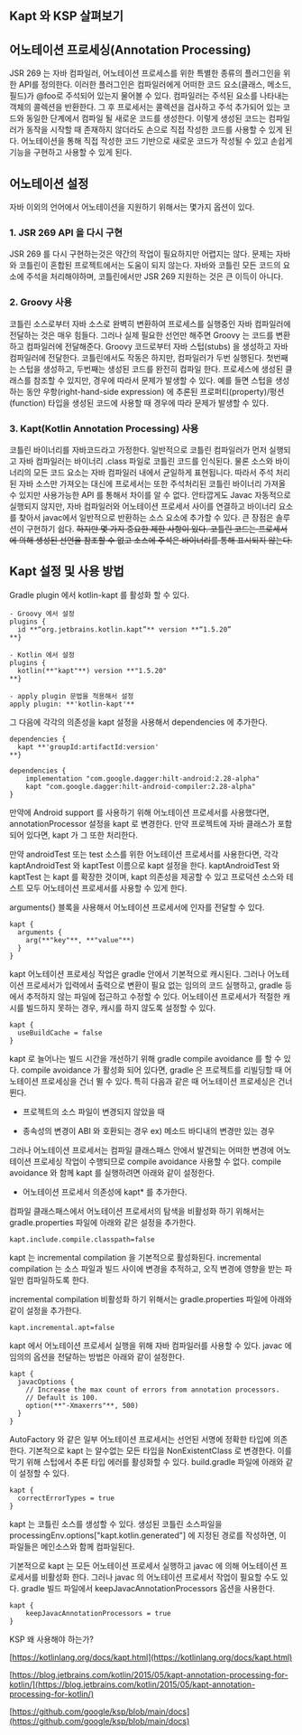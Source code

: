 ## Kapt 와 KSP 살펴보기


## 어노테이션 프로세싱(Annotation Processing)

JSR 269 는 자바 컴파일러, 어노테이션 프로세스를 위한 특별한 종류의 플러그인을 위한 API를 정의한다. 이러한 플러그인은 컴파일러에게 어떠한 코드 요소(클래스, 메소드, 필드)가 @foo로 주석되어 있는지 물어볼 수 있다. 컴파일러는 주석된 요소를 나타내는 객체의 콜렉션을 반환한다. 그 후 프로세서는 콜렉션을 검사하고 주석 추가되어 있는 코드와 동일한 단계에서 컴파일 될 새로운 코드를 생성한다. 이렇게 생성된 코드는 컴파일러가 동작을 시작할 때 존재하지 않더라도 손으로 직접 작성한 코드를 사용할 수 있게 된다. 어노테이션을 통해 직접 작성한 코드 기반으로 새로운 코드가 작성될 수 있고 손쉽게 기능을 구현하고 사용할 수 있게 된다.

## 어노테이션 설정

자바 이외의 언어에서 어노테이션을 지원하기 위해서는 몇가지 옵션이 있다.

### 1. JSR 269 API 을 다시 구현

JSR 269 를 다시 구현하는것은 약간의 작업이 필요하지만 어렵지는 않다. 문제는 자바와 코틀린이 혼합된 프로젝트에서는 도움이 되지 않는다. 자바와 코틀린 모든 코드의 요소에 주석을 처리해야하며, 코틀린에서만 JSR 269 지원하는 것은 큰 이득이 아니다.

### 2. Groovy 사용

코틀린 소스로부터 자바 소스로 완벽히 변환하여 프로세스를 실행중인 자바 컴파일러에 전달하는 것은 매우 힘들다. 그러나 실제 필요한 선언만 해주면 Groovy 는 코드를 변환하고 컴파일러에 전달해준다. Groovy 코드로부터 자바 스텁(stubs) 을 생성하고 자바 컴파일러에 전달한다. 코틀린에서도 작동은 하지만, 컴파일러가 두번 실행된다. 첫번째는 스텁을 생성하고, 두번째는 생성된 코드를 완전히 컴파일 한다. 프로세스에 생성된 클래스를 참조할 수 있지만, 경우에 따라서 문제가 발생할 수 있다. 예를 들면 스텁을 생성하는 동안 우항(right-hand-side expression) 에 추론된 프로퍼티(property)/펑션(function) 타입을 생성된 코드에 사용할 때 경우에 따라 문제가 발생할 수 있다.

### 3. Kapt(Kotlin Annotation Processing) 사용

코틀린 바이너리를 자바코드라고 가정한다. 일반적으로 코틀린 컴파일러가 먼저 실행되고 자바 컴파일러는 바이너리 .class 파일로 코틀린 코드를 인식된다. 물론 소스와 바이너리의 모든 코드 요소는 자바 컴파일러 내에서 균일하게 표현됩니다. 따라서 주석 처리된 자바 소스만 가져오는 대신에 프로세서는 또한 주석처리된 코틀린 바이너리 가져올 수 있지만 사용가능한 API 를 통해서 차이를 알 수 없다. 안타깝게도 Javac 자동적으로 실행되지 않지만, 자바 컴파일러와 어노테이션 프로세서 사이를 연결하고 바이너리 요소를 찾아서 javac에서 일반적으로 반환하는 소스 요소에 추가할 수 있다. 큰 장점은 솔루션이 구현하기 쉽다. ~~하지만 몇 가지 중요한 제한 사항이 있다. 코틀린 코드는 프로세서에 의해 생성된 선언을 참조할 수 없고 소스에 주석은 바이너리를 통해 표시되지 않는다.~~

## Kapt 설정 및 사용 방법

Gradle plugin 에서 kotlin-kapt 를 활성화 할 수 있다.

    - Groovy 에서 설정
    plugins {
      id **“org.jetbrains.kotlin.kapt”** version **“1.5.20”
    **}

    - Kotlin 에서 설정
    plugins {
      kotlin(**"kapt"**) version **"1.5.20"
    **}

    - apply plugin 문법을 적용해서 설정
    apply plugin: **'kotlin-kapt'**

그 다음에 각각의 의존성을 kapt 설정을 사용해서 dependencies 에 추가한다.

    dependencies {
      kapt **'groupId:artifactId:version'
    **}

    dependencies {
        implementation "com.google.dagger:hilt-android:2.28-alpha"
        kapt "com.google.dagger:hilt-android-compiler:2.28-alpha"
    }

만약에 Android support 를 사용하기 위해 어노테이션 프로세서를 사용했다면, annotationProcessor 설정을 kapt 로 변경한다. 만약 프로젝트에 자바 클래스가 포함되어 있다면, kapt 가 그 또한 처리한다.

만약 androidTest 또는 test 소스를 위한 어노테이션 프로세서를 사용한다면, 각각 kaptAndroidTest 와 kaptTest 이름으로 kapt 설정을 한다. kaptAndroidTest 와 kaptTest 는 kapt 를 확장한 것이며, kapt 의존성을 제공할 수 있고 프로덕션 소스와 테스트 모두 어노테이션 프로세서를 사용할 수 있게 한다.

arguments{} 블록을 사용해서 어노테이션 프로세서에 인자를 전달할 수 있다.

    kapt {
      arguments {
        arg(**"key"**, **"value"**)
      }
    }

kapt 어노테이션 프로세싱 작업은 gradle 안에서 기본적으로 캐시된다. 그러나 어노테이션 프로세서가 입력에서 출력으로 변환이 필요 없는 임의의 코드 실행하고, gradle 등에서 추적하지 않는 파일에 접근하고 수정할 수 있다. 어노테이션 프로세서가 적절한 캐시를 빌드하지 못하는 경우, 캐시를 하지 않도록 설정할 수 있다.

    kapt {
      useBuildCache = false
    }

kapt 로 늘어나는 빌드 시간을 개선하기 위해 gradle compile avoidance 를 할 수 있다. compile avoidance 가 활성화 되어 있다면, gradle 은 프로젝트를 리빌딩할 때 어노테이션 프로세싱을 건너 뛸 수 있다. 
특히 다음과 같은 때 어노테이션 프로세싱은 건너 뛴다.

* 프로젝트의 소스 파일이 변경되지 않았을 때

* 종속성의 변경이 ABI 와 호환되는 경우
ex) 메소드 바디내의 변경만 있는 경우

그러나 어노테이션 프로세서는 컴파일 클래스패스 안에서 발견되는 어떠한 변경에 어노테이션 프로세싱 작업이 수행되므로 compile avoidance 사용할 수 없다.
compile avoidance 와 함께 kapt 를 실행하려면 아래와 같이 설정한다.

* 어노테이션 프로세서 의존성에 kapt* 를 추가한다.

컴파일 클래스패스에서 어노테이션 프로세서의 탐색을 비활성화 하기 위해서는 gradle.properties 파일에 아래와 같은 설정을 추가한다.

    kapt.include.compile.classpath=false

kapt 는 incremental compilation 을 기본적으로 활성화된다. incremental compilation 는 소스 파일과 빌드 사이에 변경을 추적하고, 오직 변경에 영향을 받는 파일만 컴파일하도록 한다.

incremental compilation 비활성화 하기 위해서는 gradle.properties 파일에 아래와 같이 설정을 추가한다.

    kapt.incremental.apt=false

kapt 에서 어노테이션 프로세서 실행을 위해 자바 컴파일러를 사용할 수 있다. javac 에 임의의 옵션을 전달하는 방법은 아래와 같이 설정한다.

    kapt {
      javacOptions {
        // Increase the max count of errors from annotation processors.
        // Default is 100.         
        option(**"-Xmaxerrs"**, 500)
      }
    }

AutoFactory 와 같은 일부 어노테이션 프로세서는 선언된 서명에 정확한 타입에 의존한다. 기본적으로 kapt 는 알수없는 모든 타입을 NonExistentClass 로 변경한다. 이를 막기 위해 스텁에서 추론 타입 에러를 활성화할 수 있다. build.gradle 파일에 아래와 같이 설정할 수 있다.

    kapt { 
      correctErrorTypes = true
    }

kapt 는 코틀린 소스를 생성할 수 있다. 생성된 코틀린 소스파일을 processingEnv.options["kapt.kotlin.generated"] 에 지정된 경로를 작성하면, 이 파일들은 메인소스와 함께 컴파일된다.

기본적으로 kapt 는 모든 어노테이션 프로세서 실행하고 javac 에 의해 어노테이션 프로세서를 비활성화 한다. 그러나 javac 의 어노테이션 프로세서 작업이 필요할 수도 있다. gradle 빌드 파일에서 keepJavacAnnotationProcessors 옵션을 사용한다.

    kapt {
        keepJavacAnnotationProcessors = true
    }



KSP 왜 사용해야 하는가?







[https://kotlinlang.org/docs/kapt.html](https://kotlinlang.org/docs/kapt.html)

[https://blog.jetbrains.com/kotlin/2015/05/kapt-annotation-processing-for-kotlin/](https://blog.jetbrains.com/kotlin/2015/05/kapt-annotation-processing-for-kotlin/)

[https://github.com/google/ksp/blob/main/docs](https://github.com/google/ksp/blob/main/docs)


